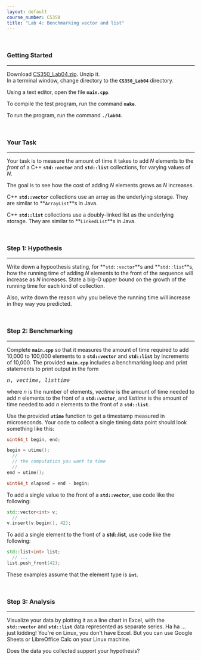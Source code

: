 ```yaml
---
layout: default
course_number: CS350
title: "Lab 4: Benchmarking vector and list"
---
```



<br>

### Getting Started

--- --- --- --- --- --- --- --- --- --- --- --- --- --- --- --- --- --- --- --- --- --- --- ---

Download [CS350_Lab04.zip](CS350_Lab04.zip).  Unzip it.  
In a terminal window, change directory to the **```CS350_Lab04```** directory.

Using a text editor, open the file **```main.cpp```**.

To compile the test program, run the command **```make```**.

To run the program, run the command **```./lab04```**.



<br>

### Your Task

--- --- --- --- --- --- --- --- --- --- --- --- --- --- --- --- --- --- --- --- --- --- --- ---

Your task is to measure the amount of time it takes to add *N*
elements to the *front* of a C++ **```std::vector```** and **```std::list```** collections, for varying values of *N*.

The goal is to see how the cost of adding *N* elements grows as
*N* increases.

C++ **```std::vector```** collections use an array as the underlying storage.  They are similar to 
**```ArrayList```**s in Java.

C++ **```std::list```** collections use a doubly-linked list as the underlying storage. They are similar to 
**```LinkedList```**s in Java.



<br>

### Step 1: Hypothesis

--- --- --- --- --- --- --- --- --- --- --- --- --- --- --- --- --- --- --- --- --- --- --- ---

Write down a hypoothesis stating, for **```std::vector```**s and **```std::list```**s, how the running time of 
adding *N* elements to the front of the sequence will increase as *N* increases.  State a big-O upper bound on the 
growth of the running time for each kind of collection.

Also, write down the reason why you believe the running time will increase in they way you predicted.



<br>

### Step 2: Benchmarking

--- --- --- --- --- --- --- --- --- --- --- --- --- --- --- --- --- --- --- --- --- --- --- ---

Complete **```main.cpp```** so that it measures the amount of time required to add 10,000 to 100,000 elements to a 
**```std::vector```** and **```std::list```** by increments of 10,000.  The provided **```main.cpp```** includes a 
benchmarking loop and print statements to print output in the form


<pre>
<i>n</i>, <i>vectime</i>, <i>listtime</i>
</pre>


where *n* is the number of elements, *vectime* is the amount of time
needed to add *n* elements to the front of a **```std::vector```**, and *listtime* is the amount of time needed to 
add *n* elements to the front of a **```std::list```**.

Use the provided **```utime```** function to get a timestamp measured in microseconds.  Your code to collect a single 
timing data point should look something like this:


```cpp
uint64_t begin, end;

begin = utime();
  // 
  // the computation you want to time
  //
end = utime();

uint64_t elapsed = end - begin;
```

To add a single value to the front of a **```std::vector```**, use code like the following:

```cpp
std::vector<int> v;
  // ...
v.insert(v.begin(), 42);
```

To add a single element to the front of a **std::list**, use code like the
following:

```cpp
std::list<int> list;
  // ...
list.push_front(42);
```

These examples assume that the element type is **```int```**.



<br>

### Step 3: Analysis

--- --- --- --- --- --- --- --- --- --- --- --- --- --- --- --- --- --- --- --- --- --- --- ---

Visualize your data by plotting it as a line chart in Excel,
with the **```std::vector```** and **```std::list```** data represented as separate series.
Ha ha ... just kidding! You're on Linux, you don't have Excel.  But you can use Google Sheets or LibreOffice Calc on your Linux machine.  

Does the data you collected support your hypothesis?
